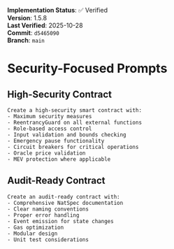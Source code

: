 <!-- AUDIT_BADGE_START -->
**Implementation Status**: ✅ Verified  
**Version**: 1.5.8  
**Last Verified**: 2025-10-28  
**Commit**: `d5465090`  
**Branch**: `main`  
<!-- AUDIT_BADGE_END -->

# Security-Focused Prompts

## High-Security Contract
```
Create a high-security smart contract with:
- Maximum security measures
- ReentrancyGuard on all external functions
- Role-based access control
- Input validation and bounds checking
- Emergency pause functionality
- Circuit breakers for critical operations
- Oracle price validation
- MEV protection where applicable
```

## Audit-Ready Contract
```
Create an audit-ready contract with:
- Comprehensive NatSpec documentation
- Clear naming conventions
- Proper error handling
- Event emission for state changes
- Gas optimization
- Modular design
- Unit test considerations
```
